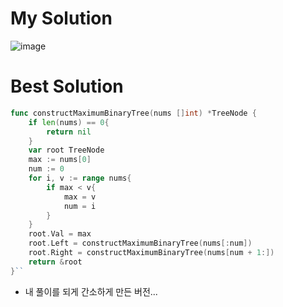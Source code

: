# My Solution

![image](https://user-images.githubusercontent.com/57784077/183288872-59a76f49-5d4c-43cb-b747-ea5b4bd984fc.png)

# Best Solution

```go
func constructMaximumBinaryTree(nums []int) *TreeNode {
    if len(nums) == 0{
        return nil
    }
    var root TreeNode
    max := nums[0]
    num := 0
    for i, v := range nums{
        if max < v{
            max = v
            num = i
        }
    }
    root.Val = max
    root.Left = constructMaximumBinaryTree(nums[:num])
    root.Right = constructMaximumBinaryTree(nums[num + 1:])
    return &root
}``
```

- 내 풀이를 되게 간소하게 만든 버전...